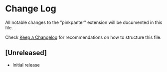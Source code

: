 # Change Log

All notable changes to the "pinkpanter" extension will be documented in this file.

Check [Keep a Changelog](http://keepachangelog.com/) for recommendations on how to structure this file.

## [Unreleased]

- Initial release
